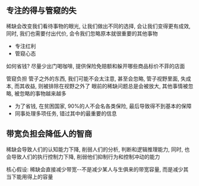 ## 专注的得与管窥的失

稀缺会改变我们看待事物的眼光, 让我们做出不同的选择, 会让我们变得更有成效, 同时, 我们也需要付出代价, 会令我们忽略原本就很重要的其他事物

- 专注红利
- 管窥心态

如何省钱?
尽量少出门喝咖啡, 提供保险免赔额和躲开哪些商品标价不菲的店面

管窥负担
管子之外的东西, 我们可能不会太注意, 甚至会忽略, 管子视野里面, 失成本, 而其收益, 则被排除在视野之外了
眼前的稀缺问题总是会被放大, 其他事情被忽略, 被忽略的事物越来越多

- 为了省钱, 在贫困国家, 90%的人不会名各类保险, 最后导致得不到基本的保障
- 同事处理多项任务, 错过其中的最重要的信息

## 带宽负担会降低人的智商

稀缺会导致人们的认知能力下降, 削弱人们的分析, 判断和逻辑推理能力, 同时, 也会导致人们的执行控制力下降, 削弱他们抑制行为和控制冲动的能力

核心假设: 稀缺会直接减少带宽--不是减少某人与生俱来的带宽容量, 而是减少其当下能用得上的容量

